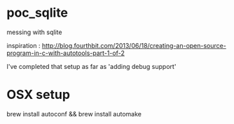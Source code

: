 # poc_sqlite
messing with sqlite

inspiration :  http://blog.fourthbit.com/2013/06/18/creating-an-open-source-program-in-c-with-autotools-part-1-of-2

I've completed that setup as far as 'adding debug support'

# OSX setup 

brew install autoconf && brew install automake
